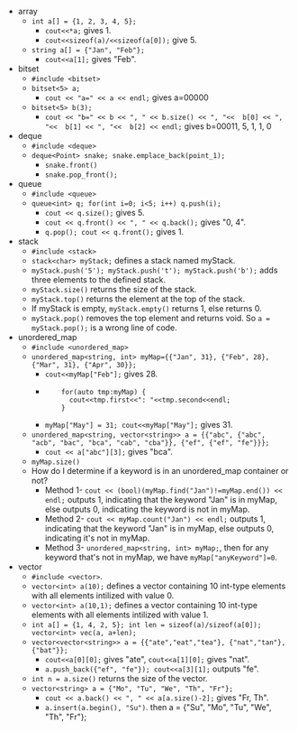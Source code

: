 + array
  + `int a[] = {1, 2, 3, 4, 5};`
    + `cout<<*a;` gives 1.
    + `cout<<sizeof(a)/<<sizeof(a[0]);` give 5.
  + `string a[] = {"Jan", "Feb"};`
    + `cout<<a[1];` gives "Feb".
+ bitset
  + `#include <bitset>`
  + `bitset<5> a;`
    + `cout << "a=" << a << endl;` gives a=00000
  + `bitset<5> b(3);`
    + `cout << "b=" << b << ", " << b.size() << ", "<<  b[0] << ", "<<  b[1] << ", "<<  b[2] << endl;` gives b=00011, 5, 1, 1, 0
+ deque
  + `#include <deque>`
  + `deque<Point> snake; snake.emplace_back(point_1);`
    + `snake.front()`
    + `snake.pop_front();`
+ queue
  + `#include <queue>`
  + `queue<int> q; for(int i=0; i<5; i++) q.push(i);`
    + `cout << q.size();` gives 5.
    + `cout << q.front() << ", " << q.back();` gives "0, 4".
    + `q.pop(); cout << q.front();` gives 1.
+ stack
  + `#include <stack>`
  + `stack<char> myStack;` defines a stack named myStack.
  + `myStack.push('5'); myStack.push('t'); myStack.push('b');` adds three elements to the defined stack.
  + `myStack.size()` returns the size of the stack.
  + `myStack.top()` returns the element at the top of the stack.
  + If myStack is empty, `myStack.empty()` returns 1, else returns 0.
  + `myStack.pop()` removes the top element and returns void. So `a = myStack.pop();` is a wrong line of code.
+ unordered_map
  + `#include <unordered_map>`
  + `unordered_map<string, int> myMap={{"Jan", 31}, {"Feb", 28}, {"Mar", 31}, {"Apr", 30}};`
    + `cout<<myMap["Feb"];` gives 28.
    + 
      ```
          for(auto tmp:myMap) {
            cout<<tmp.first<<": "<<tmp.second<<endl;
          }
      ```
    + `myMap["May"] = 31; cout<<myMap["May"];` gives 31.
  + `unordered_map<string, vector<string>> a = {{"abc", {"abc", "acb", "bac", "bca", "cab", "cba"}}, {"ef", {"ef", "fe"}}};`
    + `cout << a["abc"][3];` gives "bca".
  + `myMap.size()`
  + How do I determine if a keyword is in an unordered_map container or not?
    + Method 1- `cout << (bool)(myMap.find("Jan")!=myMap.end()) << endl;` outputs 1, indicating that the keyword "Jan" is in myMap, else outputs 0, indicating the keyword is not in myMap.
    + Method 2- `cout << myMap.count("Jan") << endl;` outputs 1, indicating that the keyword "Jan" is in myMap, else outputs 0, indicating it's not in myMap.
    + Method 3- `unordered_map<string, int> myMap;`, then for any keyword that's not in myMap, we have `myMap["anyKeyword"]=0`.
+ vector
  + `#include <vector>`.
  + `vector<int> a(10);` defines a vector containing 10 int-type elements with all elements intilized with value 0.
  + `vector<int> a(10,1);` defines a vector containing 10 int-type elements with all elements intilized with value 1.
  + `int a[] = {1, 4, 2, 5}; int len = sizeof(a)/sizeof(a[0]); vector<int> vec(a, a+len);`
  + `vector<vector<string>> a = {{"ate","eat","tea"}, {"nat","tan"}, {"bat"}};`
    + `cout<<a[0][0];` gives "ate", `cout<<a[1][0];` gives "nat".
    + `a.push_back({"ef", "fe"}); cout<<a[3][1];` outputs "fe".
  + `int n = a.size()` returns the size of the vector.
  + `vector<string> a = {"Mo", "Tu", "We", "Th", "Fr"};`
    + `cout << a.back() << ", " << a[a.size()-2];` gives "Fr, Th".
    + `a.insert(a.begin(), "Su")`. then a = {"Su", "Mo", "Tu", "We", "Th", "Fr"};
